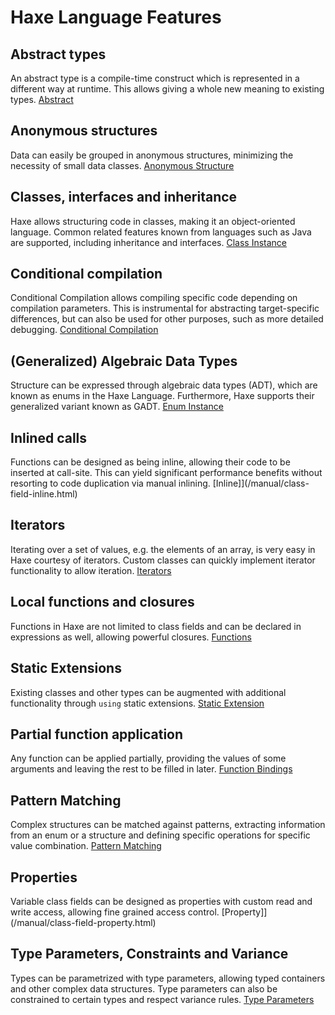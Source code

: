 Haxe Language Features
=======


Abstract types
-------

An abstract type is a compile-time construct which is represented in a different way at runtime. This allows giving a whole new meaning to existing types. [Abstract](/manual/types-abstract.html)

Anonymous structures
-------

Data can easily be grouped in anonymous structures, minimizing the necessity of small data classes. [Anonymous Structure](/manual/types-anonymous-structure.html)


Classes, interfaces and inheritance
-------

Haxe allows structuring code in classes, making it an object-oriented language. Common related features known from languages such as Java are supported, including inheritance and interfaces. [Class Instance](/manual/types-class-instance.html)


Conditional compilation
-------

Conditional Compilation allows compiling specific code depending on compilation parameters. This is instrumental for abstracting target-specific differences, but can also be used for other purposes, such as more detailed debugging. [Conditional Compilation](/manual/lf-conditional-compilation.html)


(Generalized) Algebraic Data Types
-------

Structure can be expressed through algebraic data types (ADT), which are known as enums in the Haxe Language. Furthermore, Haxe supports their generalized variant known as GADT. [Enum Instance](/manual/types-enum-instance.html)


Inlined calls
-------

Functions can be designed as being inline, allowing their code to be inserted at call-site. This can yield significant performance benefits without resorting to code duplication via manual inlining. [Inline]](/manual/class-field-inline.html)

Iterators
-------

Iterating over a set of values, e.g. the elements of an array, is very easy in Haxe courtesy of iterators. Custom classes can quickly implement iterator functionality to allow iteration. [Iterators](/manual/#)

Local functions and closures
--------

Functions in Haxe are not limited to class fields and can be declared in expressions as well, allowing powerful closures. [Functions](/manual/expression-function.html)

Static Extensions
--------

Existing classes and other types can be augmented with additional functionality through `using` static extensions. [Static Extension](/manual/lf-static-extension.html)


Partial function application
--------

Any function can be applied partially, providing the values of some arguments and leaving the rest to be filled in later. [Function Bindings](/manual/lf-function-bindings.html)


Pattern Matching
--------

Complex structures can be matched against patterns, extracting information from an enum or a structure and defining specific operations for specific value combination. [Pattern Matching](/manual/lf-pattern-matching.html)


Properties
--------

Variable class fields can be designed as properties with custom read and write access, allowing fine grained access control. [Property]](/manual/class-field-property.html)

Type Parameters, Constraints and Variance
--------

Types can be parametrized with type parameters, allowing typed containers and other complex data structures. Type parameters can also be constrained to certain types and respect variance rules. [Type Parameters](/manual/type-system-type-parameters.html)
